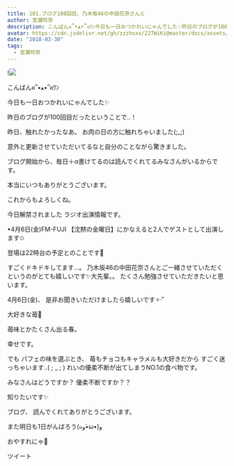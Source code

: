 ```yaml
---
title: 101.ブログ100回目、乃木坂46の中田花奈さんと
author: 宮瀬玲奈
description: こんばんฅ՞•ﻌ•՞ฅﾜﾝ今日も一日おつかれいにゃんでした✨昨日のブログが100回目だったということで..！昨日、触れたかったなあ。お肉の日の方に触れちゃいました(;_;)...
avatar: https://cdn.jsdelivr.net/gh/zzzhxxx/227WiKi@master/docs/assets/photo/avatar/reina.jpg
date: "2018-03-30"
tags:
  - 宮瀬玲奈
---
```


!![](https://cdn.jsdelivr.net/gh/zzzhxxx/227WiKi-image@master/blog-image/reina-2018-03-30_1.jpg)






こんばんฅ՞•ﻌ•՞ฅﾜﾝ



今日も一日おつかれいにゃんでした✨








昨日のブログが100回目だったということで..！

昨日、触れたかったなあ。
お肉の日の方に触れちゃいました(;_;)


意外と更新させていただいてるなと自分のことながら驚きました。


ブログ開始から、毎日＋α書けてるのは読んでくれてるみなさんがいるからです。


本当にいつもありがとうございます。



これからもよろしくね。
























今日解禁されました
ラジオ出演情報です。



•4月6日(金)FM-FUJI
【沈黙の金曜日】にかなえると2人でゲストとして出演します✩


登場は22時台の予定とのことです👑


すごくドキドキしてます...。
乃木坂46の中田花奈さんとご一緒させていただくというのがとても嬉しいです✨大先輩。。
たくさん勉強させていただきたいと思います。



4月6日(金)、
是非お聞きいただけましたら嬉しいです✧‧˚






















大好きな苺🍓



苺味とかたくさん出る春。

幸せです。




でも
パフェの味を選ぶとき、
苺もチョコもキャラメルも大好きだから
すごく迷っちゃいます..( ; _ ; )
れいの優柔不断が出てしまうNO.1の食べ物です。





みなさんはどうですか？
優柔不断ですか？？

知りたいです✨









ブログ、
読んでくれてありがとうございます。


また明日も1日がんばろう(๑و•̀ω•́)و



おやすれにゃ💓


ツイート



